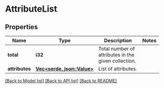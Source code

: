# AttributeList

## Properties

Name | Type | Description | Notes
------------ | ------------- | ------------- | -------------
**total** | **i32** | Total number of attributes in the given collection. | 
**attributes** | [**Vec<serde_json::Value>**](serde_json::Value.md) | List of attributes. | 

[[Back to Model list]](../README.md#documentation-for-models) [[Back to API list]](../README.md#documentation-for-api-endpoints) [[Back to README]](../README.md)


